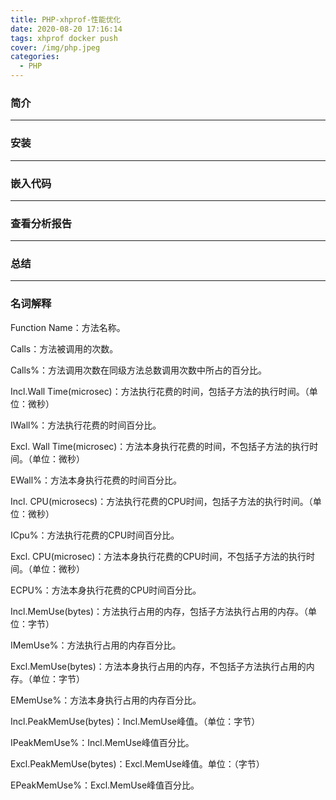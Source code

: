```yaml
---
title: PHP-xhprof-性能优化
date: 2020-08-20 17:16:14
tags: xhprof docker push
cover: /img/php.jpeg
categories:
  - PHP
---
```


### 简介

------



### 安装

------



### 嵌入代码

------



### 查看分析报告

------



### 总结
------

### 名词解释




Function Name：方法名称。

Calls：方法被调用的次数。

Calls%：方法调用次数在同级方法总数调用次数中所占的百分比。

Incl.Wall Time(microsec)：方法执行花费的时间，包括子方法的执行时间。（单位：微秒）

IWall%：方法执行花费的时间百分比。

Excl. Wall Time(microsec)：方法本身执行花费的时间，不包括子方法的执行时间。（单位：微秒）

EWall%：方法本身执行花费的时间百分比。

Incl. CPU(microsecs)：方法执行花费的CPU时间，包括子方法的执行时间。（单位：微秒）

ICpu%：方法执行花费的CPU时间百分比。

Excl. CPU(microsec)：方法本身执行花费的CPU时间，不包括子方法的执行时间。（单位：微秒）

ECPU%：方法本身执行花费的CPU时间百分比。

Incl.MemUse(bytes)：方法执行占用的内存，包括子方法执行占用的内存。（单位：字节）

IMemUse%：方法执行占用的内存百分比。

Excl.MemUse(bytes)：方法本身执行占用的内存，不包括子方法执行占用的内存。（单位：字节）

EMemUse%：方法本身执行占用的内存百分比。

Incl.PeakMemUse(bytes)：Incl.MemUse峰值。（单位：字节）

IPeakMemUse%：Incl.MemUse峰值百分比。

Excl.PeakMemUse(bytes)：Excl.MemUse峰值。单位：（字节）

EPeakMemUse%：Excl.MemUse峰值百分比。